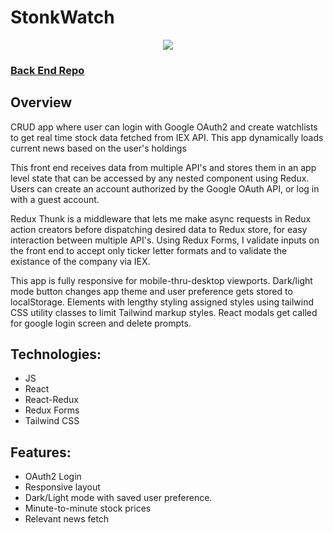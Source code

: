 # StonkWatch
<p align="center"><img src="https://raw.githubusercontent.com/Apesosmarc/StonkWatch/main/github_assets/stonkwatch_landingpage.jpg"></p>

### [Back End Repo](https://github.com/Apesosmarc/StonkWatch-API-Server)

## Overview
CRUD app where user can login with Google OAuth2 and create watchlists to get real time stock data fetched from IEX API. This app dynamically loads current news based on the user's holdings

This front end receives data from multiple API's and stores them in an app level
state that can be accessed by any nested component using Redux. Users can create an account authorized by the Google OAuth API, or log in with a guest account.

Redux Thunk is a middleware that lets me make async requests in Redux action creators before dispatching desired data to Redux store, for easy interaction between multiple API's. Using Redux Forms, I validate inputs on the front end to accept only ticker letter formats and to validate the existance of the company via IEX.

This app is fully responsive for mobile-thru-desktop viewports. Dark/light mode button changes app theme and user preference gets stored to localStorage. Elements with lengthy styling assigned styles using tailwind CSS utility classes to limit Tailwind markup styles. React modals get called for google login screen and delete prompts.


## Technologies:
- JS
- React
- React-Redux
- Redux Forms
- Tailwind CSS

## Features:
- OAuth2 Login
- Responsive layout
- Dark/Light mode with saved user preference. 
- Minute-to-minute stock prices
- Relevant news fetch
